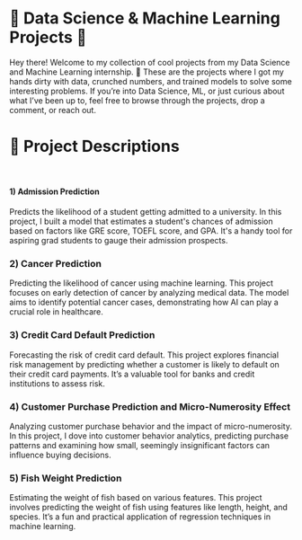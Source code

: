<h1>🌟 Data Science & Machine Learning Projects 🌟</h1>
Hey there! Welcome to my collection of cool projects from my Data Science and Machine Learning internship. 
🚀 These are the projects where I got my hands dirty with data, crunched numbers, and trained models to solve some interesting problems.
If you’re into Data Science, ML, or just curious about what I’ve been up to, feel free to browse through the projects, drop a comment, or reach out.
<br>
<h1>📝 Project Descriptions</h1>
<br>
<h4> 1) Admission Prediction</h4>
Predicts the likelihood of a student getting admitted to a university.
In this project, I built a model that estimates a student's chances of admission based on factors like GRE score, TOEFL score, and GPA. It's a handy tool for aspiring grad students to gauge their admission prospects.

<br>
<h3> 2) Cancer Prediction</h3>
Predicting the likelihood of cancer using machine learning.
This project focuses on early detection of cancer by analyzing medical data. The model aims to identify potential cancer cases, demonstrating how AI can play a crucial role in healthcare.

<br>
<h3> 3) Credit Card Default Prediction</h3>
Forecasting the risk of credit card default.
This project explores financial risk management by predicting whether a customer is likely to default on their credit card payments. It’s a valuable tool for banks and credit institutions to assess risk.

<br>
<h3> 4) Customer Purchase Prediction and Micro-Numerosity Effect</h3>
Analyzing customer purchase behavior and the impact of micro-numerosity.
In this project, I dove into customer behavior analytics, predicting purchase patterns and examining how small, seemingly insignificant factors can influence buying decisions.

<br>

<h3> 5) Fish Weight Prediction</h3>
Estimating the weight of fish based on various features.
This project involves predicting the weight of fish using features like length, height, and species. It’s a fun and practical application of regression techniques in machine learning.
